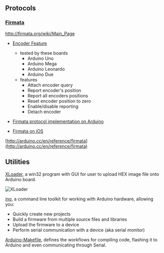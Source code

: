 ## Protocols
### [Firmata](https://github.com/firmata)

http://firmata.org/wiki/Main_Page

- [Encoder Feature](https://github.com/firmata/protocol/blob/master/encoder.md)
    - tested by these boards
        - Arduino Uno
        - Arduino Mega
        - Arduino Leonardo
        - Arduino Due
    - features
        - Attach encoder query
        - Report encoder's position
        - Report all encoders positions
        - Reset encoder position to zero
        - Enable/disable reporting
        - Detach encoder

- [Firmata protocol implementation on Arduino](https://github.com/firmata/arduino)
- [Firmata on iOS](https://github.com/iFirmata/iFirmata)

[http://arduino.cc/en/reference/firmata](http://arduino.cc/en/reference/firmata)





## Utilities

[XLoader](http://russemotto.com/xloader/), a win32 program with GUI for user to upload HEX image file onto Arduino board.

![XLoader](http://russemotto.com/xloader/wp-content/uploads/2010/11/screen1.jpg)


[ino](http://inotool.org/), a command line toolkit for working with Arduino hardware, allowing you:
- Quickly create new projects
- Build a firmware from multiple source files and libraries
- Upload the firmware to a device
- Perform serial communication with a device (aka serial monitor)

[Arduino-Makefile](https://github.com/sudar/Arduino-Makefile), defines the workflows for compiling code, flashing it to Arduino and even communicating through Serial.

